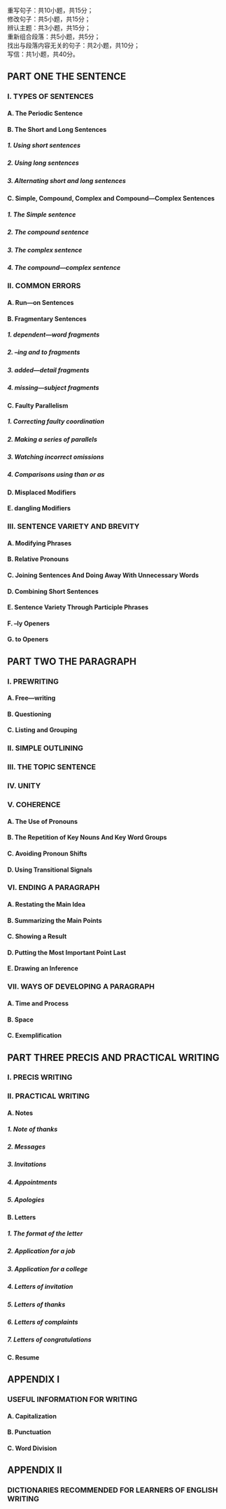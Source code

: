 重写句子：共10小题，共15分；<br />
修改句子：共5小题，共15分；<br />
辨认主题：共3小题，共15分；<br />
重新组合段落：共5小题，共5分；<br />
找出与段落内容无关的句子：共2小题，共10分；<br />
写信：共1小题，共40分。

## PART ONE THE SENTENCE
### I. TYPES OF SENTENCES
#### A. The Periodic Sentence
#### B. The Short and Long Sentences
##### 1. Using short sentences
##### 2. Using long sentences
##### 3. Alternating short and long sentences
#### C. Simple, Compound, Complex and Compound—Complex Sentences
##### 1. The Simple sentence
##### 2. The compound sentence
##### 3. The complex sentence
##### 4. The compound—complex sentence
### II. COMMON ERRORS
#### A. Run—on Sentences
#### B. Fragmentary Sentences
##### 1. dependent—word fragments
##### 2. –ing and to fragments
##### 3. added—detail fragments
##### 4. missing—subject fragments
#### C. Faulty Parallelism
##### 1. Correcting faulty coordination
##### 2. Making a series of parallels
##### 3. Watching incorrect omissions
##### 4. Comparisons using than or as
#### D. Misplaced Modifiers
#### E. dangling Modifiers
### III. SENTENCE VARIETY AND BREVITY
#### A. Modifying Phrases
#### B. Relative Pronouns
#### C. Joining Sentences And Doing Away With Unnecessary Words
#### D. Combining Short Sentences
#### E. Sentence Variety Through Participle Phrases
#### F. –ly Openers
#### G. to Openers
## PART TWO THE PARAGRAPH
### I. PREWRITING
#### A. Free—writing
#### B. Questioning
#### C. Listing and Grouping
### II. SIMPLE OUTLINING
### III. THE TOPIC SENTENCE
### IV. UNITY
### V. COHERENCE
#### A. The Use of Pronouns
#### B. The Repetition of Key Nouns And Key Word Groups
#### C. Avoiding Pronoun Shifts
#### D. Using Transitional Signals
### VI. ENDING A PARAGRAPH
#### A. Restating the Main Idea
#### B. Summarizing the Main Points
#### C. Showing a Result
#### D. Putting the Most Important Point Last
#### E. Drawing an Inference
### VII. WAYS OF DEVELOPING A PARAGRAPH
#### A. Time and Process
#### B. Space
#### C. Exemplification
## PART THREE PRECIS AND PRACTICAL WRITING
### I. PRECIS WRITING
### II. PRACTICAL WRITING
#### A. Notes
##### 1. Note of thanks
##### 2. Messages
##### 3. Invitations
##### 4. Appointments
##### 5. Apologies
#### B. Letters
##### 1. The format of the letter
##### 2. Application for a job
##### 3. Application for a college
##### 4. Letters of invitation
##### 5. Letters of thanks
##### 6. Letters of complaints
##### 7. Letters of congratulations
#### C. Resume
## APPENDIX I
### USEFUL INFORMATION FOR WRITING
#### A. Capitalization
#### B. Punctuation
#### C. Word Division
## APPENDIX II
### DICTIONARIES RECOMMENDED FOR LEARNERS OF ENGLISH WRITING